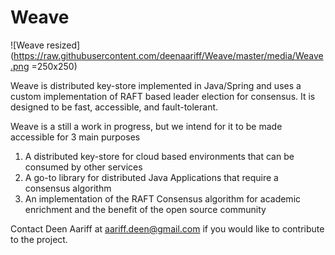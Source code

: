 # Weave

![Weave resized](https://raw.githubusercontent.com/deenaariff/Weave/master/media/Weave.png =250x250)

Weave is distributed key-store implemented in Java/Spring and uses a custom implementation of RAFT based leader election for consensus. It is designed to be fast, accessible, and fault-tolerant.

Weave is a still a work in progress, but we intend for it to be made accessible for 3 main purposes

1) A distributed key-store for cloud based environments that can be consumed by other services
2) A go-to library for distributed Java Applications that require a consensus algorithm
3) An implementation of the RAFT Consensus algorithm for academic enrichment and the benefit of the open source community

Contact Deen Aariff at aariff.deen@gmail.com if you would like to contribute to the project.
